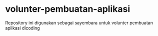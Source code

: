 # volunter-pembuatan-aplikasi
Repository ini digunakan sebagai sayembara untuk volunter pembuatan aplikasi dicoding
